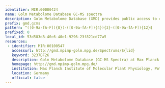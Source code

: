 ```yaml
---
identifier: MIR:00000424
name: Golm Metabolome Database GC-MS spectra
description: Golm Metabolome Database (GMD) provides public access to custom mass spectral libraries, metabolite profiling experiments as well as additional information and tools. Analytes are subjected to a gas chromatograph coupled to a mass spectrometer, which records the mass spectrum and the retention time linked to an analyte. This collection references GC-MS spectra.
prefix: gmd.gcms
pattern: ^([0-9a-fA-F]){8}(-([0-9a-fA-F]){4}){3}-([0-9a-fA-F]){12}$
prefixed: 0
local_id: 53d583d8-40c6-40e1-9296-23f821cd77a5
resources:
 - identifier: MIR:00100547
   accessurl: http://gmd.mpimp-golm.mpg.de/Spectrums/${lid}
   keyword: 3237BF26
   description: Golm Metabolome Database (GC-MS Spectra) at Max Planck Institute of Molecular Plant Physiology
   homepage: http://gmd.mpimp-golm.mpg.de/
   institution: Max Planck Institute of Molecular Plant Physiology, Potsdam
   location: Germany
   official: false
---
```

